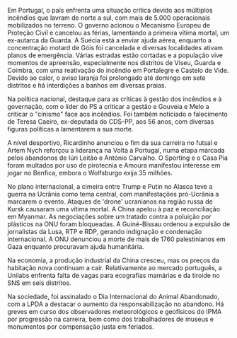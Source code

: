 Em Portugal, o país enfrenta uma situação crítica devido aos múltiplos incêndios que lavram de norte a sul, com mais de 5.000 operacionais mobilizados no terreno. O governo acionou o Mecanismo Europeu de Proteção Civil e cancelou as férias, lamentando a primeira vítima mortal, um ex-autarca da Guarda. A Suécia está a enviar ajuda aérea, enquanto a concentração motard de Góis foi cancelada e diversas localidades ativam planos de emergência. Várias estradas estão cortadas e a população vive momentos de apreensão, especialmente nos distritos de Viseu, Guarda e Coimbra, com uma reativação do incêndio em Portalegre e Castelo de Vide.
Devido ao calor, o aviso laranja foi prolongado até domingo em sete distritos e há interdições a banhos em diversas praias.

Na política nacional, destaque para as críticas à gestão dos incêndios e à governação, com o líder do PS a criticar a gestão e Gouveia e Melo a criticar o "cinismo" face aos incêndios. Foi também noticiado o falecimento de Teresa Caeiro, ex-deputada do CDS-PP, aos 56 anos, com diversas figuras políticas a lamentarem a sua morte.

A nível desportivo, Ricardinho anunciou o fim da sua carreira no futsal e Artem Nych reforçou a liderança na Volta a Portugal, numa etapa marcada pelos abandonos de Iúri Leitão e António Carvalho. O Sporting e o Casa Pia foram multados por uso de pirotecnia e Amoura manifestou interesse em jogar no Benfica, embora o Wolfsburgo exija 35 milhões.

No plano internacional, a cimeira entre Trump e Putin no Alasca teve a guerra na Ucrânia como tema central, com manifestações pró-Ucrânia a marcarem o evento. Ataques de 'drone' ucranianos na região russa de Kursk causaram uma vítima mortal. A China apelou à paz e reconciliação em Myanmar. As negociações sobre um tratado contra a poluição por plásticos na ONU foram bloqueadas. A Guiné-Bissau ordenou a expulsão de jornalistas da Lusa, RTP e RDP, gerando indignação e condenação internacional. A ONU denunciou a morte de mais de 1760 palestinianos em Gaza enquanto procuravam ajuda humanitária.

Na economia, a produção industrial da China cresceu, mas os preços da habitação nova continuam a cair. Relativamente ao mercado português, a Unilabs enfrenta falta de vagas para ecografias mamárias e da tiroide no SNS em seis distritos.

Na sociedade, foi assinalado o Dia Internacional do Animal Abandonado, com a LPDA a destacar o aumento da responsabilização no abandono. Há greves em curso dos observadores meteorológicos e geofísicos do IPMA por progressão na carreira, bem como dos trabalhadores de museus e monumentos por compensação justa em feriados.